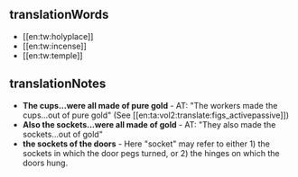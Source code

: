 ## translationWords

* [[en:tw:holyplace]]
* [[en:tw:incense]]
* [[en:tw:temple]]

## translationNotes

* **The cups...were all made of pure gold** - AT: "The workers made the cups...out of pure gold" (See [[en:ta:vol2:translate:figs_activepassive]])
* **Also the sockets...were all made of gold** - AT: "They also made the sockets...out of gold"
* **the sockets of the doors** - Here "socket" may refer to either 1) the sockets in which the door pegs turned, or 2) the hinges on which the doors hung.
